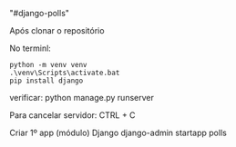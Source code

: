 "#django-polls"


Após clonar o repositório 

No terminl:

    python -m venv venv
    .\venv\Scripts\activate.bat
    pip install django

verificar: 
    python manage.py runserver

Para cancelar servidor:
    CTRL + C

Criar 1º app (módulo) Django
    django-admin startapp polls
